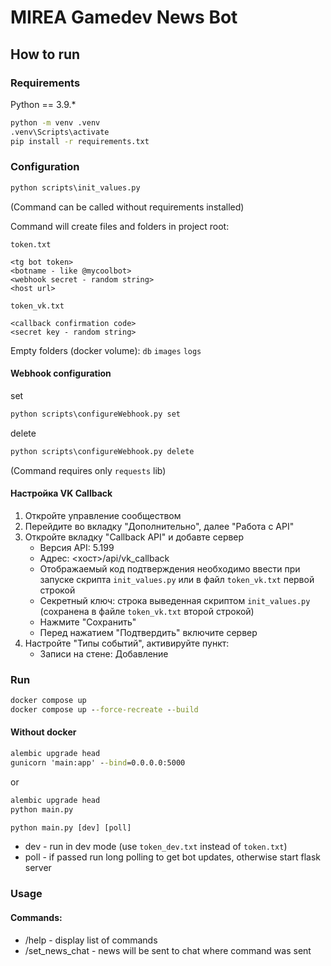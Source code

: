 # MIREA Gamedev News Bot
## How to run

### Requirements
Python == 3.9.*

```cmd
python -m venv .venv
.venv\Scripts\activate
pip install -r requirements.txt
```

### Configuration
```cmd
python scripts\init_values.py
```
(Command can be called without requirements installed)

Command will create files and folders in project root:

`token.txt`
```
<tg bot token>
<botname - like @mycoolbot>
<webhook secret - random string>
<host url>
```

`token_vk.txt`
```
<callback confirmation code>
<secret key - random string>
```

Empty folders (docker volume): `db` `images` `logs`

#### Webhook configuration
set
```cmd
python scripts\configureWebhook.py set
```
delete
```cmd
python scripts\configureWebhook.py delete
```

(Command requires only `requests` lib)

#### Настройка VK Callback
1) Откройте управление сообществом
2) Перейдите во вкладку "Дополнительно", далее "Работа с API"
3) Откройте вкладку "Callback API" и добавте сервер
    * Версия API: 5.199
    * Адрес: <хост>/api/vk_callback
    * Отображаемый код подтверждения необходимо ввести при запуске скрипта `init_values.py` или в файл `token_vk.txt` первой строкой
    * Секретный ключ: строка выведенная скриптом `init_values.py` (сохранена в файле `token_vk.txt` второй строкой)
    * Нажмите "Сохранить"
    * Перед нажатием "Подтвердить" включите сервер
4) Настройте "Типы событий", активируйте пункт:
    * Записи на стене: Добавление


### Run

```cmd
docker compose up
docker compose up --force-recreate --build
```

#### Without docker
```cmd
alembic upgrade head
gunicorn 'main:app' --bind=0.0.0.0:5000
```
or
```cmd
alembic upgrade head
python main.py
```
```cmd
python main.py [dev] [poll]
```
* dev - run in dev mode (use `token_dev.txt` instead of `token.txt`)
* poll - if passed run long polling to get bot updates, otherwise start flask server


### Usage

#### Commands:

* /help - display list of commands
* /set_news_chat - news will be sent to chat where command was sent
